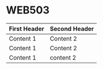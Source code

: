 # WEB503
First Header | Second Header
------------ | -------------
Content 1 | Content 2
Content 1 | Content 2
Content 1 | content 2
